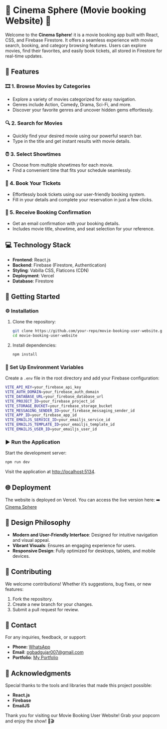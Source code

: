 # 🎥 Cinema Sphere (Movie booking Website) 🎥

Welcome to the **Cinema Sphere**! it is a movie booking app built with React, CSS, and Firebase Firestore. It offers a seamless experience with movie search, booking, and category browsing features. Users can explore movies, find their favorites, and easily book tickets, all stored in Firestore for real-time updates.

## 📌 Features

### 🎞️ 1. Browse Movies by Categories
- Explore a variety of movies categorized for easy navigation.
- Genres include Action, Comedy, Drama, Sci-Fi, and more.
- Discover your favorite genres and uncover hidden gems effortlessly.

### 🔍 2. Search for Movies
- Quickly find your desired movie using our powerful search bar.
- Type in the title and get instant results with movie details.

### ⏰ 3. Select Showtimes
- Choose from multiple showtimes for each movie.
- Find a convenient time that fits your schedule seamlessly.

### 🎫 4. Book Your Tickets
- Effortlessly book tickets using our user-friendly booking system.
- Fill in your details and complete your reservation in just a few clicks.

### 📧 5. Receive Booking Confirmation
- Get an email confirmation with your booking details.
- Includes movie title, showtime, and seat selection for your reference.


## 💻 Technology Stack
- **Frontend**: React.js
- **Backend**: Firebase (Firestore, Authentication)
- **Styling**: Vabilla CSS, Flaticons (CDN)
- **Deployment**: Vercel
- **Database**: Firestore


## 🚀 Getting Started

### ⚙️ Installation

1. Clone the repository:
   ```bash
   git clone https://github.com/your-repo/movie-booking-user-website.git
   cd movie-booking-user-website
   ```
2. Install dependencies:
   ```bash
   npm install
   ```

### 🔧 Set Up Environment Variables

Create a `.env` file in the root directory and add your Firebase configuration:

```bash
VITE_API_KEY=your_firebase_api_key
VITE_AUTH_DOMAIN=your_firebase_auth_domain
VITE_DATABASE_URL=your_firebase_database_url
VITE_PROJECT_ID=your_firebase_project_id
VITE_STORAGE_BUCKET=your_firebase_storage_bucket
VITE_MESSAGING_SENDER_ID=your_firebase_messaging_sender_id
VITE_APP_ID=your_firebase_app_id
VITE_EMAILJS_SERVICE_ID=your_emailjs_service_id
VITE_EMAILJS_TEMPLATE_ID=your_emailjs_template_id
VITE_EMAILJS_USER_ID=your_emailjs_user_id
```

### ▶️ Run the Application

Start the development server:
```bash
npm run dev
```

Visit the application at [http://localhost:5134](http://localhost:5134).


## 🌐 Deployment

The website is deployed on Vercel. You can access the live version here:
➡️ [Cinema Sphere](https://movie-user-piyush.vercel.app/)


## 🎨 Design Philosophy

- **Modern and User-Friendly Interface**: Designed for intuitive navigation and visual appeal.
- **Vibrant Visuals**: Ensures an engaging experience for users.
- **Responsive Design**: Fully optimized for desktops, tablets, and mobile devices.


## 🤝 Contributing

We welcome contributions! Whether it’s suggestions, bug fixes, or new features:
1. Fork the repository.
2. Create a new branch for your changes.
3. Submit a pull request for review.


## 📧 Contact

For any inquiries, feedback, or support:
- **Phone:** [WhatsApp](https://wa.me/917774835449)
- **Email**: [pgbadgujar007@gmail.com](mailto:pgbadgujar007@gmail.com)
- **Portfolio**: [My Portfolio](https://www.snapit.tech/pgbadgujar007/5w3jtzcp1e)


## 🌟 Acknowledgments

Special thanks to the tools and libraries that made this project possible:
- **React.js**
- **Firebase**
- **EmailJS**



Thank you for visiting our Movie Booking User Website! Grab your popcorn and enjoy the show! 🍿🎬
